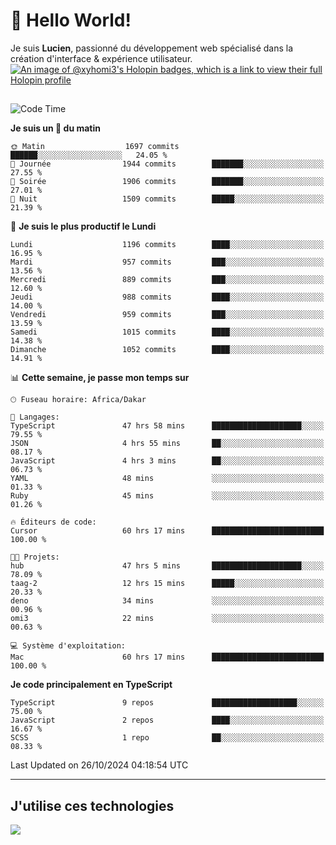 # 👋 Hello World!

Je suis **Lucien**, passionné du développement web spécialisé dans la création d'interface & expérience utilisateur.
[![An image of @xyhomi3's Holopin badges, which is a link to view their full Holopin profile](https://holopin.me/xyhomi3)](https://holopin.io/@xyhomi3)

##

<!--START_SECTION:waka-->
![Code Time](http://img.shields.io/badge/Code%20Time-2%2C396%20hrs%2036%20mins-blue)

**Je suis un 🐤 du matin** 

```text
🌞 Matin                  1697 commits        ██████░░░░░░░░░░░░░░░░░░░   24.05 % 
🌆 Journée                1944 commits        ███████░░░░░░░░░░░░░░░░░░   27.55 % 
🌃 Soirée                 1906 commits        ███████░░░░░░░░░░░░░░░░░░   27.01 % 
🌙 Nuit                   1509 commits        █████░░░░░░░░░░░░░░░░░░░░   21.39 % 
```
📅 **Je suis le plus productif le Lundi** 

```text
Lundi                    1196 commits        ████░░░░░░░░░░░░░░░░░░░░░   16.95 % 
Mardi                    957 commits         ███░░░░░░░░░░░░░░░░░░░░░░   13.56 % 
Mercredi                 889 commits         ███░░░░░░░░░░░░░░░░░░░░░░   12.60 % 
Jeudi                    988 commits         ████░░░░░░░░░░░░░░░░░░░░░   14.00 % 
Vendredi                 959 commits         ███░░░░░░░░░░░░░░░░░░░░░░   13.59 % 
Samedi                   1015 commits        ████░░░░░░░░░░░░░░░░░░░░░   14.38 % 
Dimanche                 1052 commits        ████░░░░░░░░░░░░░░░░░░░░░   14.91 % 
```


📊 **Cette semaine, je passe mon temps sur** 

```text
🕑︎ Fuseau horaire: Africa/Dakar

💬 Langages: 
TypeScript               47 hrs 58 mins      ████████████████████░░░░░   79.55 % 
JSON                     4 hrs 55 mins       ██░░░░░░░░░░░░░░░░░░░░░░░   08.17 % 
JavaScript               4 hrs 3 mins        ██░░░░░░░░░░░░░░░░░░░░░░░   06.73 % 
YAML                     48 mins             ░░░░░░░░░░░░░░░░░░░░░░░░░   01.33 % 
Ruby                     45 mins             ░░░░░░░░░░░░░░░░░░░░░░░░░   01.26 % 

🔥 Éditeurs de code: 
Cursor                   60 hrs 17 mins      █████████████████████████   100.00 % 

🐱‍💻 Projets: 
hub                      47 hrs 5 mins       ████████████████████░░░░░   78.09 % 
taag-2                   12 hrs 15 mins      █████░░░░░░░░░░░░░░░░░░░░   20.33 % 
deno                     34 mins             ░░░░░░░░░░░░░░░░░░░░░░░░░   00.96 % 
omi3                     22 mins             ░░░░░░░░░░░░░░░░░░░░░░░░░   00.63 % 

💻 Système d'exploitation: 
Mac                      60 hrs 17 mins      █████████████████████████   100.00 % 
```

**Je code principalement en TypeScript** 

```text
TypeScript               9 repos             ███████████████████░░░░░░   75.00 % 
JavaScript               2 repos             ████░░░░░░░░░░░░░░░░░░░░░   16.67 % 
SCSS                     1 repo              ██░░░░░░░░░░░░░░░░░░░░░░░   08.33 % 
```




 Last Updated on 26/10/2024 04:18:54 UTC
<!--END_SECTION:waka-->
---

## J'utilise ces technologies

<p align="left">
  <a href="https://skillicons.dev">
    <img src="https://skillicons.dev/icons?i=ts,js,md,scss,tailwind,react,docker,express,astro,vite,nextjs,vercel,figma,ableton" />
  </a>
</p>

